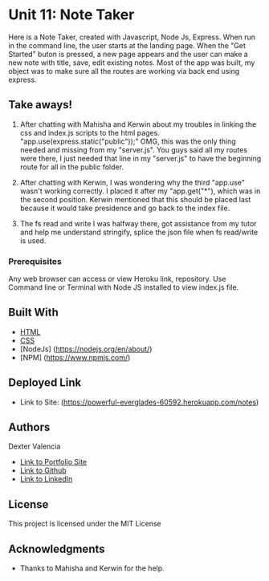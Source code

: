 # Unit 11: Note Taker

Here is a Note Taker, created with Javascript, Node Js, Express. When run in the command line, the user starts at the landing page. When the "Get Started" buton is pressed, a new page appears and the user can make a new note with title, save, edit existing notes. Most of the app was built, my object was to make sure all the routes are working via back end using express.

## Take aways! 

1. After chatting with Mahisha and Kerwin about my troubles in linking the css and index.js scripts to the html pages. "app.use(express.static("public"));" OMG, this was the only thing needed and missing from my "server.js". You guys said all my routes were there, I just needed that line in my "server.js" to have the beginning route for all in the public folder. 
 
2. After chatting with Kerwin, I was wondering why the third "app.use" wasn't working correctly. I placed it after my "app.get("*"), which was in the second position. Kerwin mentioned that this should be placed last because it would take presidence and go back to the index file.

3. The fs read and write I was halfway there, got assistance from my tutor and help me understand stringify, splice the json file when fs read/write is used. 
  

### Prerequisites

Any web browser can access or view Heroku link, repository. Use Command line or Terminal with Node JS installed to view index.js file.

## Built With
* [HTML](https://developer.mozilla.org/en-US/docs/Web/HTML)
* [CSS](https://developer.mozilla.org/en-US/docs/Web/CSS)
* [NodeJs] (https://nodejs.org/en/about/)
* [NPM] (https://www.npmjs.com/)

## Deployed Link
* Link to Site: (https://powerful-everglades-60592.herokuapp.com/notes)


## Authors
Dexter Valencia 

- [Link to Portfolio Site](https://github.com/itsmedexter/unit11_Note-Taker)
- [Link to Github](https://github.com/itsmedexter)
- [Link to LinkedIn](https://www.linkedin.com/in/dextervalencia/)

## License

This project is licensed under the MIT License 

## Acknowledgments

* Thanks to Mahisha and Kerwin for the help.  
